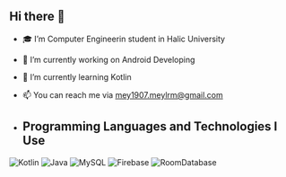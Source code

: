 ## Hi there 👋

- 🎓 I’m Computer Engineerin student in Halic University
- 🔭 I’m currently working on Android Developing
- 🌱 I’m currently learning Kotlin
- 📫 You can reach me via mey1907.meylrm@gmail.com

- ## Programming Languages and Technologies I Use

![Kotlin](https://img.shields.io/badge/-Kotlin-0095D5?logo=kotlin&logoColor=white)
![Java](https://img.shields.io/badge/-Java-007396?logo=java&logoColor=white)
![MySQL](https://img.shields.io/badge/-MySQL-4479A1?logo=mysql&logoColor=white)
![Firebase](https://img.shields.io/badge/-Firebase-FFCA28?logo=firebase&logoColor=black)
![RoomDatabase](https://img.shields.io/badge/-RoomDatabase-03A9F4?logo=data:image/svg+xml;base64,PHN2ZyB4bWxucz0iaHR0cDovL3d3dy53My5vcmcvMjAwMC9zdmciIHZpZXdCb3g9IjAgMCAxMjAwIDEyMDAiPjxwYXRoIGZpbGw9IiMwM0E5RjQiIGQ9Ik0xMjAwIDYwMEExMjAwIDEyMDAgMCAxIDEgMCA2MDBBMTIwMCAxMjAwIDAgMCAxIDEyMDAgNjAwWiIvPjxwYXRoIGZpbGw9IiNGRkZGRkYiIGQ9Ik01MDAgNzEyaDIwMHYyMDBINTAwem0wLTQ4MmgxMDB2MTYwSDEwMDBWNDgwSDU4MFY0MDBIMTAwVjI0MEg1ODBWMjQwSDQwMHY2NDBINTgwem0tMTAwIDBoLTYwVjgwMGg2MHYxNjB6Ii8+PC9zdmc+)



